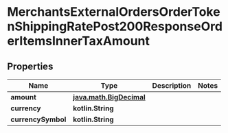 
# MerchantsExternalOrdersOrderTokenShippingRatePost200ResponseOrderItemsInnerTaxAmount

## Properties
Name | Type | Description | Notes
------------ | ------------- | ------------- | -------------
**amount** | [**java.math.BigDecimal**](java.math.BigDecimal.md) |  | 
**currency** | **kotlin.String** |  | 
**currencySymbol** | **kotlin.String** |  | 



